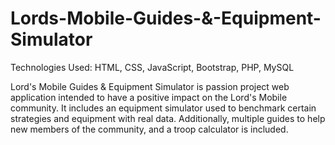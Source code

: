 # Lords-Mobile-Guides-&-Equipment-Simulator

Technologies Used: HTML, CSS, JavaScript, Bootstrap, PHP, MySQL

Lord's Mobile Guides & Equipment Simulator is passion project web application intended to have a positive impact on the Lord's Mobile community. It includes an equipment simulator used to benchmark certain strategies and equipment with real data. Additionally, multiple guides to help new members of the community, and a troop calculator is included.
